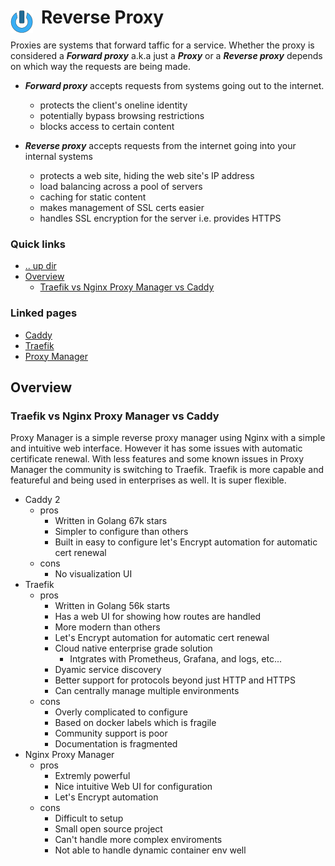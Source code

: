# Reverse Proxy <img style="margin: 6px 13px 0px 0px" align="left" src="../../data/images/logo_36x36.png" />

Proxies are systems that forward taffic for a service. Whether the proxy is considered a ***Forward 
proxy*** a.k.a just a ***Proxy*** or a ***Reverse proxy*** depends on which way the requests are 
being made.

* ***Forward proxy*** accepts requests from systems going out to the internet.
  * protects the client's oneline identity
  * potentially bypass browsing restrictions
  * blocks access to certain content

* ***Reverse proxy*** accepts requests from the internet going into your internal systems
  * protects a web site, hiding the web site's IP address
  * load balancing across a pool of servers 
  * caching for static content
  * makes management of SSL certs easier
  * handles SSL encryption for the server i.e. provides HTTPS

### Quick links
* [.. up dir](../README.md)
* [Overview](#overview)
  * [Traefik vs Nginx Proxy Manager vs Caddy](#traefik-vs-nginx-proxy-manager-vs-caddy)

### Linked pages
* [Caddy](caddy/README.md)
* [Traefik](traefik/README.md)
* [Proxy Manager](proxy_manager/README.md)

## Overview

### Traefik vs Nginx Proxy Manager vs Caddy
Proxy Manager is a simple reverse proxy manager using Nginx with a simple and intuitive web 
interface. However it has some issues with automatic certificate renewal. With less features and some 
known issues in Proxy Manager the community is switching to Traefik. Traefik is more capable and 
featureful and being used in enterprises as well. It is super flexible.

* Caddy 2
  * pros
    * Written in Golang 67k stars
    * Simpler to configure than others
    * Built in easy to configure let's Encrypt automation for automatic cert renewal
  * cons
    * No visualization UI
* Traefik
  * pros
    * Written in Golang 56k starts
    * Has a web UI for showing how routes are handled
    * More modern than others
    * Let's Encrypt automation for automatic cert renewal
    * Cloud native enterprise grade solution
      * Intgrates with Prometheus, Grafana, and logs, etc...
    * Dyamic service discovery
    * Better support for protocols beyond just HTTP and HTTPS
    * Can centrally manage multiple environments
  * cons
    * Overly complicated to configure
    * Based on docker labels which is fragile
    * Community support is poor
    * Documentation is fragmented
* Nginx Proxy Manager
  * pros
    * Extremly powerful
    * Nice intuitive Web UI for configuration
    * Let's Encrypt automation
  * cons
    * Difficult to setup
    * Small open source project
    * Can't handle more complex enviroments
    * Not able to handle dynamic container env well

